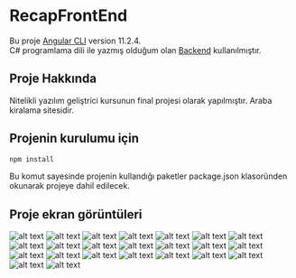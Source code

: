 # RecapFrontEnd

Bu proje [Angular CLI](https://github.com/angular/angular-cli) version 11.2.4.<br>
C# programlama dili ile yazmış olduğum olan [Backend](https://github.com/DurumluEmrullah/ReCapProject) kullanılmıştır. 

## Proje Hakkında

  Nitelikli yazılım geliştrici kursunun final projesi olarak yapılmıştır. Araba kiralama sitesidir.

## Projenin kurulumu için

```bash
npm install
```
 Bu komut sayesinde projenin kullandığı paketler package.json klasoründen okunarak projeye dahil edilecek.
 
 
 ## Proje ekran görüntüleri
 
 ![alt text](https://github.com/DurumluEmrullah/Recap-Frontend/blob/master/image/1.png)
 ![alt text](https://github.com/DurumluEmrullah/Recap-Frontend/blob/master/image/2.png)
 ![alt text](https://github.com/DurumluEmrullah/Recap-Frontend/blob/master/image/3.png)
 ![alt text](https://github.com/DurumluEmrullah/Recap-Frontend/blob/master/image/4.png)
 ![alt text](https://github.com/DurumluEmrullah/Recap-Frontend/blob/master/image/5.png)
 ![alt text](https://github.com/DurumluEmrullah/Recap-Frontend/blob/master/image/6.png)
 ![alt text](https://github.com/DurumluEmrullah/Recap-Frontend/blob/master/image/7.png)
 ![alt text](https://github.com/DurumluEmrullah/Recap-Frontend/blob/master/image/8.png)
 ![alt text](https://github.com/DurumluEmrullah/Recap-Frontend/blob/master/image/9.png)
 ![alt text](https://github.com/DurumluEmrullah/Recap-Frontend/blob/master/image/10.png)
 ![alt text](https://github.com/DurumluEmrullah/Recap-Frontend/blob/master/image/11.png)
 ![alt text](https://github.com/DurumluEmrullah/Recap-Frontend/blob/master/image/12.png)
 ![alt text](https://github.com/DurumluEmrullah/Recap-Frontend/blob/master/image/13.png)
 ![alt text](https://github.com/DurumluEmrullah/Recap-Frontend/blob/master/image/14.png)
 ![alt text](https://github.com/DurumluEmrullah/Recap-Frontend/blob/master/image/15.png)
 ![alt text](https://github.com/DurumluEmrullah/Recap-Frontend/blob/master/image/16.png)
 ![alt text](https://github.com/DurumluEmrullah/Recap-Frontend/blob/master/image/17.png)
 ![alt text](https://github.com/DurumluEmrullah/Recap-Frontend/blob/master/image/18.png)
 ![alt text](https://github.com/DurumluEmrullah/Recap-Frontend/blob/master/image/19.png)
 ![alt text](https://github.com/DurumluEmrullah/Recap-Frontend/blob/master/image/20.png)
 ![alt text](https://github.com/DurumluEmrullah/Recap-Frontend/blob/master/image/21.png)
 ![alt text](https://github.com/DurumluEmrullah/Recap-Frontend/blob/master/image/22.png)
 ![alt text](https://github.com/DurumluEmrullah/Recap-Frontend/blob/master/image/23.png)




